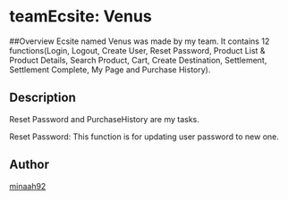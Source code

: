 teamEcsite: Venus
====

##Overview
Ecsite named Venus was made by my team. It contains 12 functions(Login, Logout, Create User, Reset Password, 
Product List & Product Details, Search Product, Cart, Create Destination, Settlement, Settlement Complete, 
My Page and Purchase History).

## Description
Reset Password and PurchaseHistory are my tasks. 

Reset Password:
This function is for updating user password to new one.

## Author

[minaah92](https://github.com/minaah92)
